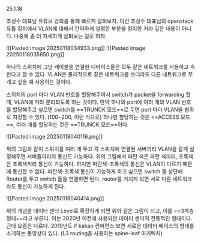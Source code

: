 25.1.18 

조성수 대표님 유튜브 강의를 통해 빠르게 살펴보자. 
이건 조성수 대표님의 openstack 유튭 강의에서 VLAN에 대해서 간략하게 설명한 부분을 정리한 거라 깊은 내용이 아니다. 나중에 좀 더 자세하게 살펴보는 걸로 하자. 

![[Pasted image 20250118034933.png]]
![[Pasted image 20250118035650.png]]


하나의 스위치에 그냥 케이블을 연결한 디바이스들은 모두 같은 네트워크를 사용하고 속한다고 할 수 있다.
VLAN은 물리적으로 같은 네트워크를 쓰더라도 다른 네트워크로 쪼개고 싶을 때 사용하는 것이다. 

스위치의 port 마다 VLAN 번호를 할당해주어서 switch가 packet을 forwarding 할 때, VLAN에 따라 분리되도록 하는 것이다. 만약 하나의 port에 여러 개의 VLAN 번호를 할당해주고 싶으면 switch를 ==TRUNCK 모드==로 두면 port 마다 VLAN을 범위로 지정할 수 있다. (100~200, 이런 식으로) 하나만 할당하는 것은 ==ACCESS 모드==, 여러 개를 할당하는 것은 ==TRUNCK 모드==이다. 

![[Pasted image 20250118040116.png]]

위의 그림과 같이 스위치를 여러 개 두고 각 스위치에 연결된 서버끼리 VLAN을 같게 설정해두면 서버들끼리의 통신도 가능하다. 위의 그림에서 파란 색은 파란 색끼리, 초록색은 초록색끼리 통신이 가능하다. 하지만 파란색-초록색의 통신은 VLAN이 다르기 때문에 통신할 수 없다. 파란색-초록색 통신이 가능하게 하고 싶으면 switch 들 상단에 Router를 두고 switch 들을 연결하면 된다. router를 거치게 되면 서로 다른 네트워크라도 통신이 가능하게 된다. 

![[Pasted image 20250118040414.png]]

위의 개념을 데이터 센터 Level로 확장하게 되면 위와 같은 그림이 되고, 이를 ==3계층 형태==라고 부른다. 이는 2020년 이전에 사용되던 데이터 센터의 전통적인 형태이다. 근데 요즘은 다르다. 2019년도 if kakao 컨퍼런스 보면 새로운 데이터 베이스의 형태를 소개하는 동영상이 있다. (L3 routing을 사용하는 spine-leaf 아키텍처)


